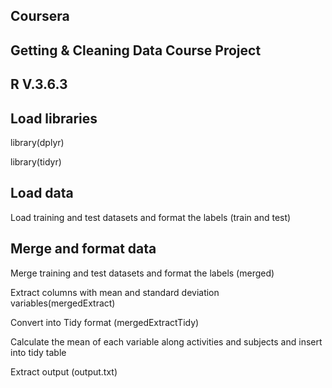 ## Coursera
## Getting & Cleaning Data Course Project
## R V.3.6.3

## Load libraries

library(dplyr)

library(tidyr)

## Load data

Load training and test datasets and format the labels (train and test)

## Merge and format data

Merge training and test datasets and format the labels (merged)

Extract columns with mean and standard deviation variables(mergedExtract)

Convert into Tidy format (mergedExtractTidy)

Calculate the mean of each variable along activities and subjects and insert into tidy table

Extract output (output.txt)
